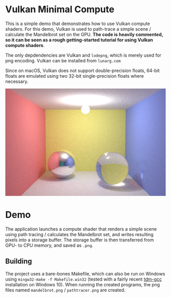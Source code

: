 # Vulkan Minimal Compute

This is a simple demo that demonstrates how to use Vulkan compute shaders.
For this demo, Vulkan is used to path-trace a simple scene / calculate the Mandelbrot set on the GPU. **The code is heavily commented, so it can be seen as a rough getting-started tutorial for using Vulkan compute shaders**.

The only depdendencies are Vulkan and `lodepng`, which is merely used for png encoding. Vulkan can be installed from `lunarg.com`

Since on macOS, Vulkan does not support double-precision floats, 64-bit floats are emulated using two 32-bit single-precision floats where necessary.

![](imageForReadme.png)

# Demo

The application launches a compute shader that renders a simple scene using path tracing / calculates the Mandelbrot set, and writes resulting pixels into a storage buffer.
The storage buffer is then transferred from GPU- to CPU memory, and saved as `.png`.

## Building

The project uses a bare-bones Makefile, which can also be run on Windows using `mingw32-make -f Makefile.win32` (tested with a fairly recent [tdm-gcc](https://jmeubank.github.io/tdm-gcc/) installation on Windows 10). When running the created programs, the png files named `mandelbrot.png` /  `pathtracer.png` are created. 